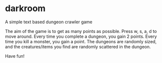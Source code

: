 # darkroom
A simple text based dungeon crawler game

The aim of the game is to get as many points as possible.
Press w, s, a, d to move around. 
Every time you complete a dungeon, you gain 2 points.
Every time you kill a monster, you gain a point.
The dungeons are randomly sized,
and the creatures/items you find are randomly scattered in the dungeon.

Have fun!

